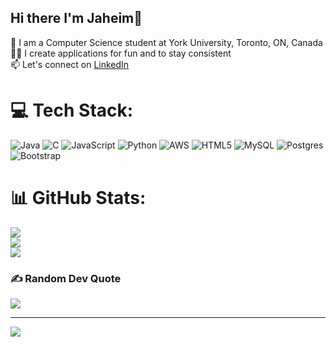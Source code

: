 ## Hi there I'm Jaheim👋

🏫 I am a Computer Science student at York University, Toronto, ON, Canada </br>
👨‍💻 I create applications for fun and to stay consistent</br>
📫 Let's connect on [LinkedIn](https://www.linkedin.com/in/jaheim-daniels/)


# 💻 Tech Stack:
![Java](https://img.shields.io/badge/java-%23ED8B00.svg?style=for-the-badge&logo=openjdk&logoColor=white) ![C](https://img.shields.io/badge/c-%2300599C.svg?style=for-the-badge&logo=c&logoColor=white) ![JavaScript](https://img.shields.io/badge/javascript-%23323330.svg?style=for-the-badge&logo=javascript&logoColor=%23F7DF1E) ![Python](https://img.shields.io/badge/python-3670A0?style=for-the-badge&logo=python&logoColor=ffdd54) ![AWS](https://img.shields.io/badge/AWS-%23FF9900.svg?style=for-the-badge&logo=amazon-aws&logoColor=white) ![HTML5](https://img.shields.io/badge/html5-%23E34F26.svg?style=for-the-badge&logo=html5&logoColor=white) ![MySQL](https://img.shields.io/badge/mysql-4479A1.svg?style=for-the-badge&logo=mysql&logoColor=white) ![Postgres](https://img.shields.io/badge/postgres-%23316192.svg?style=for-the-badge&logo=postgresql&logoColor=white) ![Bootstrap](https://img.shields.io/badge/bootstrap-%238511FA.svg?style=for-the-badge&logo=bootstrap&logoColor=white)
# 📊 GitHub Stats:
![](https://github-readme-stats.vercel.app/api?username=JD-2004-dev&theme=transparent&hide_border=false&include_all_commits=false&count_private=false)<br/>
![](https://nirzak-streak-stats.vercel.app/?user=JD-2004-dev&theme=transparent&hide_border=false)<br/>
![](https://github-readme-stats.vercel.app/api/top-langs/?username=JD-2004-dev&theme=transparent&hide_border=false&include_all_commits=false&count_private=false&layout=compact)

### ✍️ Random Dev Quote
![](https://quotes-github-readme.vercel.app/api?type=horizontal&theme=radical)

---
[![](https://visitcount.itsvg.in/api?id=JD-2004-dev&icon=7&color=11)](https://visitcount.itsvg.in)

<!-- Proudly created with GPRM ( https://gprm.itsvg.in ) -->
